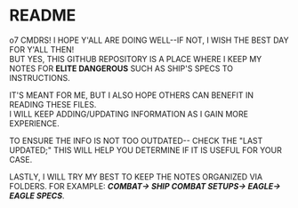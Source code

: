 # README

o7 CMDRS! I HOPE Y'ALL ARE DOING WELL--IF NOT, I WISH THE BEST DAY FOR Y'ALL THEN!                                                              
BUT YES, THIS GITHUB REPOSITORY IS A PLACE WHERE I KEEP MY NOTES FOR **ELITE DANGEROUS** SUCH AS SHIP'S SPECS TO INSTRUCTIONS.      
                                                                                                                                
IT'S MEANT FOR ME, BUT I ALSO HOPE OTHERS CAN BENEFIT IN READING THESE FILES.                                                   
I WILL KEEP ADDING/UPDATING INFORMATION AS I GAIN MORE EXPERIENCE.                                                              
                                                                                                                                
TO ENSURE THE INFO IS NOT TOO OUTDATED-- CHECK THE "LAST UPDATED;" THIS WILL HELP YOU DETERMINE IF IT IS USEFUL FOR YOUR CASE.  
                                                                                                                                
LASTLY, I WILL TRY MY BEST TO KEEP THE NOTES ORGANIZED VIA FOLDERS. FOR EXAMPLE: **_COMBAT-> SHIP COMBAT SETUPS-> EAGLE-> EAGLE SPECS_**.       


                                        